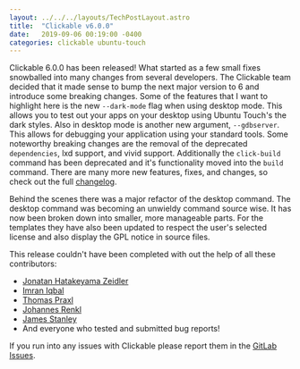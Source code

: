 ```yaml
---
layout: ../../../layouts/TechPostLayout.astro
title:  "Clickable v6.0.0"
date:   2019-09-06 00:19:00 -0400
categories: clickable ubuntu-touch
---
```


Clickable 6.0.0 has been released! What started as a few small fixes snowballed
into many changes from several developers. The Clickable team decided that it
made sense to bump the next major version to 6 and introduce some breaking changes.
Some of the features that I want to highlight here is the new `--dark-mode` flag
when using desktop mode. This allows you to test out your apps on your desktop
using Ubuntu Touch's the dark styles. Also in desktop mode is another new argument,
`--gdbserver`. This allows for debugging your application using your standard tools.
Some noteworthy breaking changes are the removal of the deprecated `dependencies`,
lxd support, and vivid support. Additionally the `click-build` command has been
deprecated and it's functionality moved into the `build` command. There are many
more new features, fixes, and changes, so check out the full
[changelog](http://clickable.bhdouglass.com/en/latest/changelog.html).

Behind the scenes there was a major refactor of the desktop command. The desktop
command was becoming an unwieldy command source wise. It has now been broken down
into smaller, more manageable parts. For the templates they have also been updated
to respect the user's selected license and also display the GPL notice in source
files.

This release couldn't have been completed with out the help of all these contributors:

- [Jonatan Hatakeyama Zeidler](https://gitlab.com/jonnius)
- [Imran Iqbal](https://gitlab.com/myii)
- [Thomas Praxl](https://gitlab.com/tpraxl)
- [Johannes Renkl](https://gitlab.com/hummlbach)
- [James Stanley](https://gitlab.com/jstanley)
- And everyone who tested and submitted bug reports!

If you run into any issues with Clickable please report them in the
[GitLab Issues](https://gitlab.com/clickable/clickable/issues).
